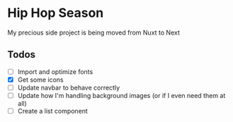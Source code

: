 # Hip Hop Season

My precious side project is being moved from Nuxt to Next

## Todos

- [ ] Import and optimize fonts
- [x] Get some icons
- [ ] Update navbar to behave correctly
- [ ] Update how I'm handling background images (or if I even need them at all)
- [ ] Create a list component
